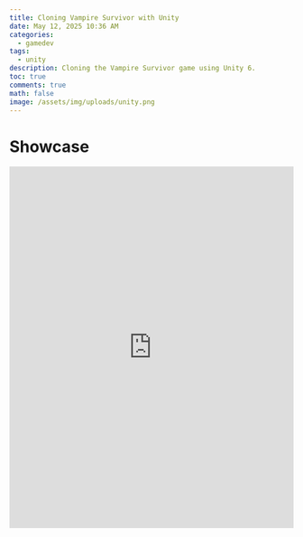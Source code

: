 ```yaml
---
title: Cloning Vampire Survivor with Unity
date: May 12, 2025 10:36 AM
categories:
  - gamedev
tags:
  - unity
description: Cloning the Vampire Survivor game using Unity 6.
toc: true
comments: true
math: false
image: /assets/img/uploads/unity.png
---
```

# Showcase

<iframe frameborder="0" src="https://itch.io/embed-upload/13667453?color=333333" allowfullscreen="" width="100%" height="640"><a href="https://k3kdev.itch.io/zombiesurvivor">Play ZombieSurvivor on itch.io</a></iframe>
